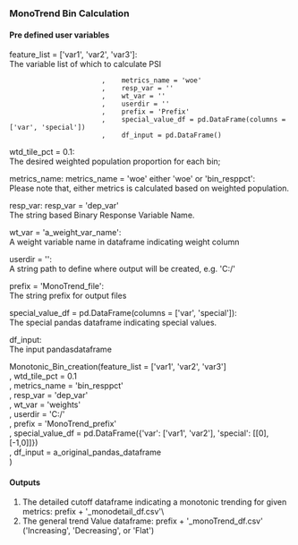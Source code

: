 
### MonoTrend Bin Calculation
#### Pre defined user variables 
feature_list = ['var1', 'var2', 'var3']:\
The variable list of which to calculate PSI

                           ,    metrics_name = 'woe'
                           ,    resp_var = ''
                           ,    wt_var = ''
                           ,    userdir = ''
                           ,    prefix = 'Prefix'
                           ,    special_value_df = pd.DataFrame(columns = ['var', 'special'])
                           ,    df_input = pd.DataFrame()
                           
                           
wtd_tile_pct = 0.1:\
The desired weighted population proportion for each bin;

metrics_name: metrics_name = 'woe' either 'woe' or 'bin_resppct':\
Please note that, either metrics is calculated based on weighted population.

resp_var: resp_var = 'dep_var'\
The string based Binary Response Variable Name.

wt_var = 'a_weight_var_name':\
A weight variable name in dataframe indicating weight column

userdir = '':\
A string path to define where output will be created, e.g. 'C:/'

prefix = 'MonoTrend_file':\
The string prefix for output files

special_value_df = pd.DataFrame(columns = ['var', 'special']): \
The special pandas dataframe indicating special values.

df_input:\
The input pandasdataframe

Monotonic_Bin_creation(feature_list = ['var1', 'var2', 'var3']\
             , wtd_tile_pct = 0.1\
             , metrics_name = 'bin_resppct' \
             , resp_var = 'dep_var' \
             , wt_var = 'weights' \
             , userdir = 'C:/'\
             , prefix = 'MonoTrend_prefix'\
             , special_value_df = pd.DataFrame({'var': ['var1', 'var2'], 'special': [[0],[-1,0]]})\
             , df_input = a_original_pandas_dataframe \
             )
             
#### Outputs          
1. The detailed cutoff dataframe indicating a monotonic trending for given metrics: prefix + '_monodetail_df.csv'\
2. The general trend Value dataframe: prefix + '_monoTrend_df.csv' ('Increasing', 'Decreasing', or 'Flat')                       

 
